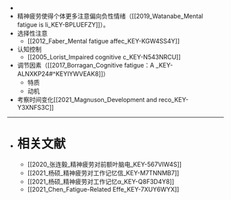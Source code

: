 - 
- 精神疲劳使得个体更多注意偏向负性情绪（[[2019_Watanabe_Mental fatigue is li_KEY-BPLUEFZY]]）。
- 选择性注意
	- [[2012_Faber_Mental fatigue affec_KEY-KGW4SS4Y]]
- 认知控制
	- [[2005_Lorist_Impaired cognitive c_KEY-N543NRCU]]
- 调节因素（[[2017_Borragan_Cognitive fatigue：A _KEY-ALNXKP24#^KEYIYWVEAK8]]）
	- 特质
	- 动机
- 考察时间变化[[2021_Magnuson_Development and reco_KEY-Y3XNFS3C]]






----
- # 相关文献
	- [[2020_张连毅_精神疲劳对前额叶脑电_KEY-567VIW4S]]
	- [[2021_杨硕_精神疲劳对工作记忆信_KEY-M7TNNMB7]]
	- [[2021_杨硕_精神疲劳对工作记忆α_KEY-Q8F3D4Y8]]
	- [[2021_Chen_Fatigue-Related Effe_KEY-7XUY6WYX]]
